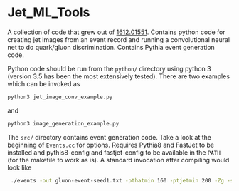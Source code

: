 # Jet_ML_Tools

A collection of code that grew out of [1612.01551](https://arxiv.org/abs/1612.01551). Contains python code for creating jet images from an event record and running a convolutional neural net to do quark/gluon discrimination. Contains Pythia event generation code.

Python code should be run from the `python/` directory using python 3 (version 3.5 has been the most extensively tested). There are two examples which can be invoked as
```bash
python3 jet_image_conv_example.py
```
and
```bash
python3 image_generation_example.py
```
The `src/` directory contains event generation code. Take a look at the beginning of `Events.cc` for options. Requires Pythia8 and FastJet to be installed and pythis8-config and fastjet-config to be available in the `PATH` (for the makefile to work as is). A standard invocation after compiling would look like
```bash
 ./events -out gluon-event-seed1.txt -pthatmin 160 -ptjetmin 200 -Zg -seed 1
```
